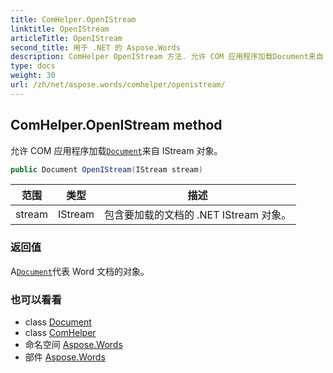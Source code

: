 ```yaml
---
title: ComHelper.OpenIStream
linktitle: OpenIStream
articleTitle: OpenIStream
second_title: 用于 .NET 的 Aspose.Words
description: ComHelper OpenIStream 方法. 允许 COM 应用程序加载Document来自 IStream 对象 在 C#.
type: docs
weight: 30
url: /zh/net/aspose.words/comhelper/openistream/
---
```

## ComHelper.OpenIStream method

允许 COM 应用程序加载[`Document`](../../document/)来自 IStream 对象。

```csharp
public Document OpenIStream(IStream stream)
```

| 范围 | 类型 | 描述 |
| --- | --- | --- |
| stream | IStream | 包含要加载的文档的 .NET IStream 对象。 |

### 返回值

A[`Document`](../../document/)代表 Word 文档的对象。

### 也可以看看

* class [Document](../../document/)
* class [ComHelper](../)
* 命名空间 [Aspose.Words](../../../aspose.words/)
* 部件 [Aspose.Words](../../../)
